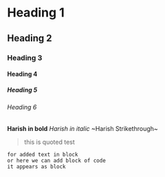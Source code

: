 # Heading 1
## Heading 2
### Heading 3
#### Heading 4
##### Heading 5
###### Heading 6

**Harish in bold**
*Harish in italic*
~Harish Strikethrough~

>this is quoted test


```
for added text in block
or here we can add block of code
it appears as block
```